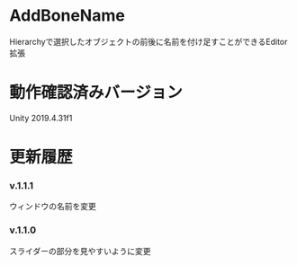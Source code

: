 # AddBoneName
Hierarchyで選択したオブジェクトの前後に名前を付け足すことができるEditor拡張

# 動作確認済みバージョン
Unity 2019.4.31f1

# 更新履歴
### v.1.1.1
ウィンドウの名前を変更

### v.1.1.0
スライダーの部分を見やすいように変更
